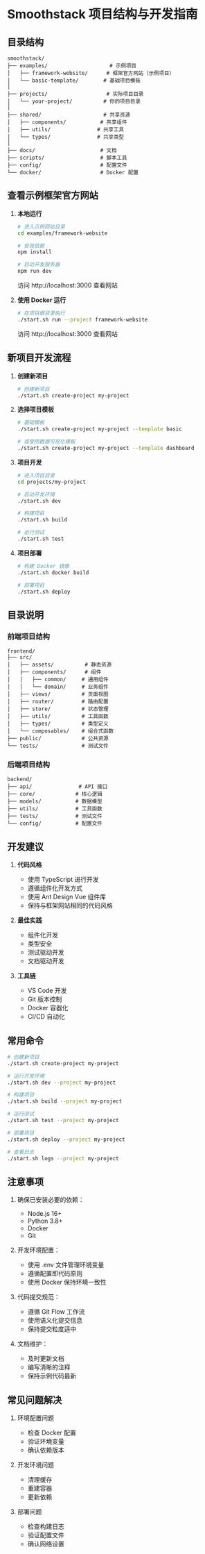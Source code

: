 # Smoothstack 项目结构与开发指南

## 目录结构

```
smoothstack/
├── examples/                    # 示例项目
│   ├── framework-website/      # 框架官方网站（示例项目）
│   └── basic-template/        # 基础项目模板
│
├── projects/                   # 实际项目目录
│   └── your-project/          # 你的项目目录
│
├── shared/                    # 共享资源
│   ├── components/           # 共享组件
│   ├── utils/               # 共享工具
│   └── types/               # 共享类型
│
├── docs/                     # 文档
├── scripts/                  # 脚本工具
├── config/                   # 配置文件
└── docker/                   # Docker 配置
```

## 查看示例框架官方网站

1. **本地运行**
   ```bash
   # 进入示例网站目录
   cd examples/framework-website

   # 安装依赖
   npm install

   # 启动开发服务器
   npm run dev
   ```
   访问 http://localhost:3000 查看网站

2. **使用 Docker 运行**
   ```bash
   # 在项目根目录执行
   ./start.sh run --project framework-website
   ```
   访问 http://localhost:3000 查看网站

## 新项目开发流程

1. **创建新项目**
   ```bash
   # 创建新项目
   ./start.sh create-project my-project
   ```

2. **选择项目模板**
   ```bash
   # 基础模板
   ./start.sh create-project my-project --template basic

   # 或使用数据可视化模板
   ./start.sh create-project my-project --template dashboard
   ```

3. **项目开发**
   ```bash
   # 进入项目目录
   cd projects/my-project

   # 启动开发环境
   ./start.sh dev

   # 构建项目
   ./start.sh build

   # 运行测试
   ./start.sh test
   ```

4. **项目部署**
   ```bash
   # 构建 Docker 镜像
   ./start.sh docker build

   # 部署项目
   ./start.sh deploy
   ```

## 目录说明

### 前端项目结构
```
frontend/
├── src/
│   ├── assets/          # 静态资源
│   ├── components/      # 组件
│   │   ├── common/     # 通用组件
│   │   └── domain/     # 业务组件
│   ├── views/          # 页面视图
│   ├── router/         # 路由配置
│   ├── store/          # 状态管理
│   ├── utils/          # 工具函数
│   ├── types/          # 类型定义
│   └── composables/    # 组合式函数
├── public/             # 公共资源
└── tests/              # 测试文件
```

### 后端项目结构
```
backend/
├── api/               # API 接口
├── core/             # 核心逻辑
├── models/           # 数据模型
├── utils/            # 工具函数
├── tests/            # 测试文件
└── config/           # 配置文件
```

## 开发建议

1. **代码风格**
   - 使用 TypeScript 进行开发
   - 遵循组件化开发方式
   - 使用 Ant Design Vue 组件库
   - 保持与框架网站相同的代码风格

2. **最佳实践**
   - 组件化开发
   - 类型安全
   - 测试驱动开发
   - 文档驱动开发

3. **工具链**
   - VS Code 开发
   - Git 版本控制
   - Docker 容器化
   - CI/CD 自动化

## 常用命令

```bash
# 创建新项目
./start.sh create-project my-project

# 运行开发环境
./start.sh dev --project my-project

# 构建项目
./start.sh build --project my-project

# 运行测试
./start.sh test --project my-project

# 部署项目
./start.sh deploy --project my-project

# 查看日志
./start.sh logs --project my-project
```

## 注意事项

1. 确保已安装必要的依赖：
   - Node.js 16+
   - Python 3.8+
   - Docker
   - Git

2. 开发环境配置：
   - 使用 .env 文件管理环境变量
   - 遵循配置即代码原则
   - 使用 Docker 保持环境一致性

3. 代码提交规范：
   - 遵循 Git Flow 工作流
   - 使用语义化提交信息
   - 保持提交粒度适中

4. 文档维护：
   - 及时更新文档
   - 编写清晰的注释
   - 保持示例代码最新

## 常见问题解决

1. 环境配置问题
   - 检查 Docker 配置
   - 验证环境变量
   - 确认依赖版本

2. 开发环境问题
   - 清理缓存
   - 重建容器
   - 更新依赖

3. 部署问题
   - 检查构建日志
   - 验证配置文件
   - 确认网络设置 